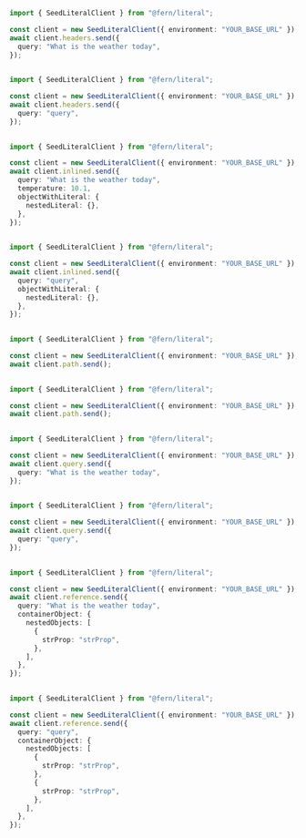 ```typescript
import { SeedLiteralClient } from "@fern/literal";

const client = new SeedLiteralClient({ environment: "YOUR_BASE_URL" });
await client.headers.send({
  query: "What is the weather today",
});
 
```                        


```typescript
import { SeedLiteralClient } from "@fern/literal";

const client = new SeedLiteralClient({ environment: "YOUR_BASE_URL" });
await client.headers.send({
  query: "query",
});
 
```                        


```typescript
import { SeedLiteralClient } from "@fern/literal";

const client = new SeedLiteralClient({ environment: "YOUR_BASE_URL" });
await client.inlined.send({
  query: "What is the weather today",
  temperature: 10.1,
  objectWithLiteral: {
    nestedLiteral: {},
  },
});
 
```                        


```typescript
import { SeedLiteralClient } from "@fern/literal";

const client = new SeedLiteralClient({ environment: "YOUR_BASE_URL" });
await client.inlined.send({
  query: "query",
  objectWithLiteral: {
    nestedLiteral: {},
  },
});
 
```                        


```typescript
import { SeedLiteralClient } from "@fern/literal";

const client = new SeedLiteralClient({ environment: "YOUR_BASE_URL" });
await client.path.send();
 
```                        


```typescript
import { SeedLiteralClient } from "@fern/literal";

const client = new SeedLiteralClient({ environment: "YOUR_BASE_URL" });
await client.path.send();
 
```                        


```typescript
import { SeedLiteralClient } from "@fern/literal";

const client = new SeedLiteralClient({ environment: "YOUR_BASE_URL" });
await client.query.send({
  query: "What is the weather today",
});
 
```                        


```typescript
import { SeedLiteralClient } from "@fern/literal";

const client = new SeedLiteralClient({ environment: "YOUR_BASE_URL" });
await client.query.send({
  query: "query",
});
 
```                        


```typescript
import { SeedLiteralClient } from "@fern/literal";

const client = new SeedLiteralClient({ environment: "YOUR_BASE_URL" });
await client.reference.send({
  query: "What is the weather today",
  containerObject: {
    nestedObjects: [
      {
        strProp: "strProp",
      },
    ],
  },
});
 
```                        


```typescript
import { SeedLiteralClient } from "@fern/literal";

const client = new SeedLiteralClient({ environment: "YOUR_BASE_URL" });
await client.reference.send({
  query: "query",
  containerObject: {
    nestedObjects: [
      {
        strProp: "strProp",
      },
      {
        strProp: "strProp",
      },
    ],
  },
});
 
```                        


